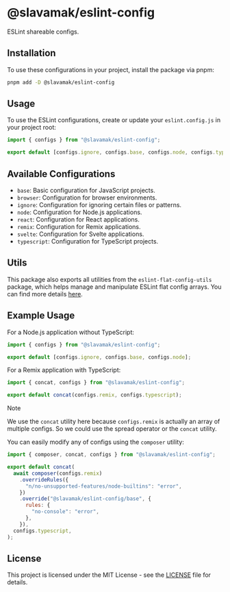 # @slavamak/eslint-config

ESLint shareable configs.

## Installation

To use these configurations in your project, install the package via pnpm:

```bash
pnpm add -D @slavamak/eslint-config
```

## Usage

To use the ESLint configurations, create or update your `eslint.config.js` in your project root:

```javascript
import { configs } from "@slavamak/eslint-config";

export default [configs.ignore, configs.base, configs.node, configs.typescript];
```

## Available Configurations

- `base`: Basic configuration for JavaScript projects.
- `browser`: Configuration for browser environments.
- `ignore`: Configuration for ignoring certain files or patterns.
- `node`: Configuration for Node.js applications.
- `react`: Configuration for React applications.
- `remix`: Configuration for Remix applications.
- `svelte`: Configuration for Svelte applications.
- `typescript`: Configuration for TypeScript projects.

## Utils

This package also exports all utilities from the `eslint-flat-config-utils` package, which helps manage and manipulate ESLint flat config arrays. You can find more details [here](https://github.com/antfu/eslint-flat-config-utils).

## Example Usage

For a Node.js application without TypeScript:

```javascript
import { configs } from "@slavamak/eslint-config";

export default [configs.ignore, configs.base, configs.node];
```

For a Remix application with TypeScript:

```javascript
import { concat, configs } from "@slavamak/eslint-config";

export default concat(configs.remix, configs.typescript);
```

> [!NOTE]
> We use the `concat` utility here because `configs.remix` is actually an array of multiple configs. So we could use the spread operator or the `concat` utility.

You can easily modify any of configs using the `composer` utility:

```javascript
import { composer, concat, configs } from "@slavamak/eslint-config";

export default concat(
  await composer(configs.remix)
    .overrideRules({
      "n/no-unsupported-features/node-builtins": "error",
    })
    .override("@slavamak/eslint-config/base", {
      rules: {
        "no-console": "error",
      },
    }),
  configs.typescript,
);
```

## License

This project is licensed under the MIT License - see the [LICENSE](LICENSE) file for details.
